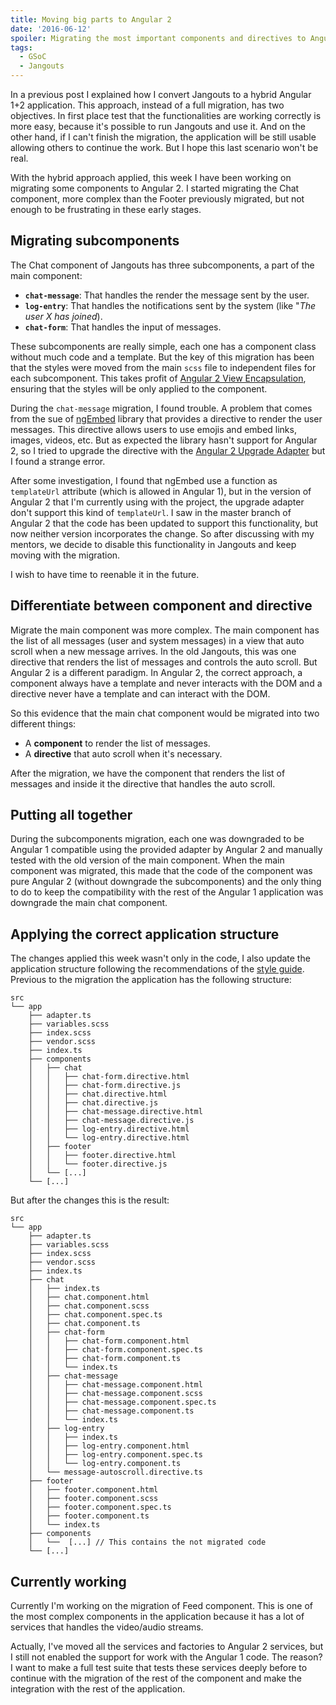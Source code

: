 ```yaml
---
title: Moving big parts to Angular 2
date: '2016-06-12'
spoiler: Migrating the most important components and directives to Angualar2
tags:
  - GSoC
  - Jangouts
---
```


In a previous post I explained how I convert Jangouts to a hybrid Angular 1+2
application. This approach, instead of a full migration, has two objectives. In
first place test that the functionalities are working correctly is more easy,
because it's possible to run Jangouts and use it. And on the other hand, if I
can't finish the migration, the application will be still usable allowing others
to continue the work. But I hope this last scenario won't be real.

With the hybrid approach applied, this week I have been working on migrating some
components to Angular 2. I started migrating the Chat component, more complex
than the Footer previously migrated, but not enough to be frustrating in these
early stages.

## Migrating subcomponents

The Chat component of Jangouts has three subcomponents, a part of the main
component:

- **`chat-message`**: That handles the render the message sent by the user.
- **`log-entry`**: That handles the notifications sent by the system (like "_The user
  X has joined_).
- **`chat-form`**: That handles the input of messages.

These subcomponents are really simple, each one has a component class without
much code and a template. But the key of this migration has been that the styles
were moved from the main `scss` file to independent files for each subcomponent.
This takes profit of [Angular 2 View Encapsulation](https://angular.io/docs/ts/latest/guide/component-styles.html#!#view-encapsulation),
ensuring that the styles will be only applied to the component.

During the `chat-message` migration, I found trouble. A problem that comes
from the sue of [ngEmbed](https://github.com/ritz078/ng-embed) library that
provides a directive to render the user messages. This directive allows users
to use emojis and embed links, images, videos, etc. But as expected the
library hasn't support for Angular 2, so I tried to upgrade the directive with
the [Angular 2 Upgrade Adapter](https://angular.io/docs/ts/latest/guide/upgrade.html#!#how-the-upgrade-adapter-works)
but I found a strange error.

After some investigation, I found that ngEmbed use a function as `templateUrl`
attribute (which is allowed in Angular 1), but in the version of Angular 2 that
I'm currently using with the project, the upgrade adapter don't support this
kind of `templateUrl`. I saw in the master branch of Angular 2 that the code
has been updated to support this functionality, but now neither version
incorporates the change. So after discussing with my mentors, we decide to disable
this functionality in Jangouts and keep moving with the migration.

I wish to have time to reenable it in the future.

## Differentiate between component and directive

Migrate the main component was more complex. The main component has the list of
all messages (user and system messages) in a view that auto scroll when a new
message arrives. In the old Jangouts, this was one directive that renders the
list of messages and controls the auto scroll. But Angular 2 is a different
paradigm. In Angular 2, the correct approach, a component always have a template
and never interacts with the DOM and a directive never have a template and can
interact with the DOM.

So this evidence that the main chat component would be migrated into two
different things:

- A **component** to render the list of messages.
- A **directive** that auto scroll when it's necessary.

After the migration, we have the component that renders the list of messages and
inside it the directive that handles the auto scroll.

## Putting all together

During the subcomponents migration, each one was downgraded to be Angular 1
compatible using the provided adapter by Angular 2 and manually tested with the
old version of the main component. When the main component was migrated, this
made that the code of the component was pure Angular 2 (without downgrade the
subcomponents) and the only thing to do to keep the compatibility with the rest
of the Angular 1 application was downgrade the main chat component.

## Applying the correct application structure

The changes applied this week wasn't only in the code, I also update the
application structure following the recommendations of the [style guide](https://angular.io/styleguide#!#application-structure_).
Previous to the migration the application has the following structure:

```
src
└── app
    ├── adapter.ts
    ├── variables.scss
    ├── index.scss
    ├── vendor.scss
    ├── index.ts
    ├── components
    │   ├── chat
    │   │   ├── chat-form.directive.html
    │   │   ├── chat-form.directive.js
    │   │   ├── chat.directive.html
    │   │   ├── chat.directive.js
    │   │   ├── chat-message.directive.html
    │   │   ├── chat-message.directive.js
    │   │   ├── log-entry.directive.html
    │   │   └── log-entry.directive.html
    │   ├── footer
    │   │   ├── footer.directive.html
    │   │   └── footer.directive.js
    │   └── [...]
    └── [...]
```

But after the changes this is the result:

```
src
└── app
    ├── adapter.ts
    ├── variables.scss
    ├── index.scss
    ├── vendor.scss
    ├── index.ts
    ├── chat
    │   ├── index.ts
    │   ├── chat.component.html
    │   ├── chat.component.scss
    │   ├── chat.component.spec.ts
    │   ├── chat.component.ts
    │   ├── chat-form
    │   │   ├── chat-form.component.html
    │   │   ├── chat-form.component.spec.ts
    │   │   ├── chat-form.component.ts
    │   │   └── index.ts
    │   ├── chat-message
    │   │   ├── chat-message.component.html
    │   │   ├── chat-message.component.scss
    │   │   ├── chat-message.component.spec.ts
    │   │   ├── chat-message.component.ts
    │   │   └── index.ts
    │   ├── log-entry
    │   │   ├── index.ts
    │   │   ├── log-entry.component.html
    │   │   ├── log-entry.component.spec.ts
    │   │   └── log-entry.component.ts
    │   └── message-autoscroll.directive.ts
    ├── footer
    │   ├── footer.component.html
    │   ├── footer.component.scss
    │   ├── footer.component.spec.ts
    │   ├── footer.component.ts
    │   └── index.ts
    ├── components
    │   └──  [...] // This contains the not migrated code
    └── [...]
```

## Currently working

Currently I'm working on the migration of Feed component. This is one of the
most complex components in the application because it has a lot of services that
handles the video/audio streams.

Actually, I've moved all the services and factories to Angular 2 services, but I
still not enabled the support for work with the Angular 1 code. The reason? I
want to make a full test suite that tests these services deeply before to continue
with the migration of the rest of the component and make the integration with
the rest of the application.
